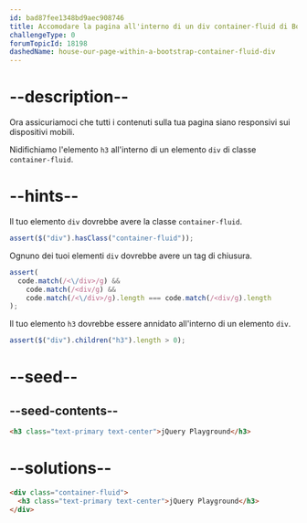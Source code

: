 ```yaml
---
id: bad87fee1348bd9aec908746
title: Accomodare la pagina all'interno di un div container-fluid di Bootstrap
challengeType: 0
forumTopicId: 18198
dashedName: house-our-page-within-a-bootstrap-container-fluid-div
---
```


# --description--

Ora assicuriamoci che tutti i contenuti sulla tua pagina siano responsivi sui dispositivi mobili.

Nidifichiamo l'elemento `h3` all'interno di un elemento `div` di classe `container-fluid`.

# --hints--

Il tuo elemento `div` dovrebbe avere la classe `container-fluid`.

```js
assert($("div").hasClass("container-fluid"));
```

Ognuno dei tuoi elementi `div` dovrebbe avere un tag di chiusura.

```js
assert(
  code.match(/<\/div>/g) &&
    code.match(/<div/g) &&
    code.match(/<\/div>/g).length === code.match(/<div/g).length
);
```

Il tuo elemento `h3` dovrebbe essere annidato all'interno di un elemento `div`.

```js
assert($("div").children("h3").length > 0);
```

# --seed--

## --seed-contents--

```html
<h3 class="text-primary text-center">jQuery Playground</h3>
```

# --solutions--

```html
<div class="container-fluid">
  <h3 class="text-primary text-center">jQuery Playground</h3>
</div>
```
